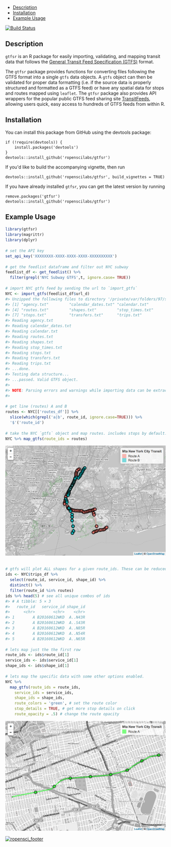 -   [Description](#description)
-   [Installation](#installation)
-   [Example Usage](#example-usage)

<!-- README.md is generated from README.Rmd. Please edit that file -->
[![Build Status](https://travis-ci.org/ropenscilabs/gtfsr.svg?branch=master)](https://travis-ci.org/ropenscilabs/gtfsr)

Description
-----------

`gtfsr` is an R package for easily importing, validating, and mapping transit data that follows the [General Transit Feed Specification (GTFS)](https://developers.google.com/transit/gtfs/) format.

The `gtfsr` package provides functions for converting files following the GTFS format into a single `gtfs` data objects. A `gtfs` object can then be validated for proper data formatting (i.e. if the source data is properly structured and formatted as a GTFS feed) or have any spatial data for stops and routes mapped using `leaflet`. The `gtfsr` package also provides API wrappers for the popular public GTFS feed sharing site [TransitFeeds](https://transitfeeds.com/), allowing users quick, easy access to hundreds of GTFS feeds from within R.

Installation
------------

You can install this package from GitHub using the devtools package:

    if (!require(devtools)) {
        install.packages('devtools')
    }
    devtools::install_github('ropenscilabs/gtfsr')

If you'd like to build the accompanying vignette, then run

    devtools::install_github('ropenscilabs/gtfsr', build_vignettes = TRUE)

If you have already installed `gtfsr`, you can get the latest version by running

    remove.packages('gtfsr')
    devtools::install_github('ropenscilabs/gtfsr')

Example Usage
-------------

``` r
library(gtfsr)
library(magrittr)
library(dplyr)

# set the API key
set_api_key('XXXXXXXX-XXXX-XXXX-XXXX-XXXXXXXXXX')

# get the feedlist dataframe and filter out NYC subway
feedlist_df <- get_feedlist() %>%
  filter(grepl('NYC Subway GTFS',t, ignore.case= TRUE))

# import NYC gtfs feed by sending the url to `import_gtfs`
NYC <- import_gtfs(feedlist_df$url_d)
#> Unzipped the following files to directory '/private/var/folders/97/sbpwvr3n36516bwd2yjrmsc80000gn/T/RtmpLJNK2r/filef2f456e95ba1'...
#> [1] "agency.txt"         "calendar_dates.txt" "calendar.txt"      
#> [4] "routes.txt"         "shapes.txt"         "stop_times.txt"    
#> [7] "stops.txt"          "transfers.txt"      "trips.txt"
#> Reading agency.txt
#> Reading calendar_dates.txt
#> Reading calendar.txt
#> Reading routes.txt
#> Reading shapes.txt
#> Reading stop_times.txt
#> Reading stops.txt
#> Reading transfers.txt
#> Reading trips.txt
#> ...done.
#> Testing data structure...
#> ...passed. Valid GTFS object.
#> 
#> NOTE: Parsing errors and warnings while importing data can be extracted from any given dataframe with `attr(df, "problems")`.
#> 

# get line (routes) A and B
routes <- NYC[['routes_df']] %>%
  slice(which(grepl('a|b', route_id, ignore.case=TRUE))) %>%
  '$'('route_id')

# take the NYC `gtfs` object and map routes. includes stops by default.
NYC %>% map_gtfs(route_ids = routes)
```

![](README/README-readme-body-1.png)

``` r

# gtfs will plot ALL shapes for a given route_ids. These can be reduced using the `service_ids` option.
ids <- NYC$trips_df %>%
  select(route_id, service_id, shape_id) %>%
  distinct() %>%
  filter(route_id %in% routes)
ids %>% head(5) # see all unique combos of ids
#> # A tibble: 5 × 3
#>   route_id   service_id shape_id
#>      <chr>        <chr>    <chr>
#> 1        A B20160612WKD  A..N43R
#> 2        A B20160612WKD  A..S43R
#> 3        A B20160612WKD  A..N85R
#> 4        A B20160612WKD  A..N54R
#> 5        A B20160612WKD  A..N65R

# lets map just the the first row
route_ids <- ids$route_id[1]
service_ids <- ids$service_id[1]
shape_ids <- ids$shape_id[1]

# lets map the specific data with some other options enabled.
NYC %>%
  map_gtfs(route_ids = route_ids,
    service_ids = service_ids,
    shape_ids = shape_ids,
    route_colors = 'green', # set the route color
    stop_details = TRUE, # get more stop details on click
    route_opacity = .5) # change the route opacity
```

![](README/README-readme-body-2.png)

[![ropensci\_footer](http://ropensci.org/public_images/github_footer.png)](http://ropensci.org)
